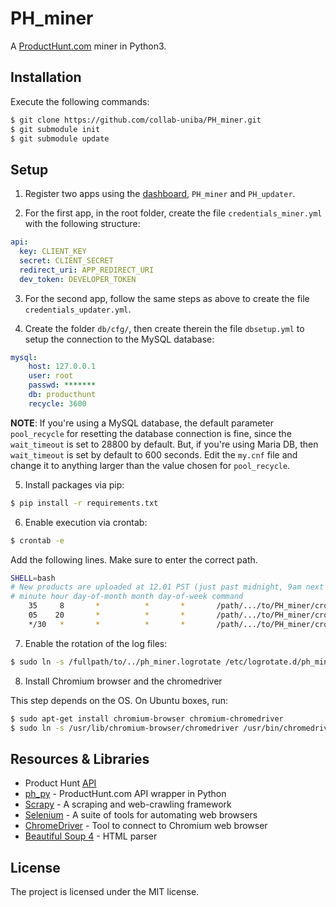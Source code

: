 # PH_miner
A [ProductHunt.com](https://www.producthunt.com) miner in Python3.

## Installation
Execute the following commands:
```bash
$ git clone https://github.com/collab-uniba/PH_miner.git
$ git submodule init
$ git submodule update
```

## Setup
1. Register two apps using the [dashboard](https://www.producthunt.com/v1/oauth/applications), `PH_miner` and 
`PH_updater`.

2. For the first app, in the root folder, create the file `credentials_miner.yml` with the following structure:
```yaml
api:
  key: CLIENT_KEY
  secret: CLIENT_SECRET
  redirect_uri: APP_REDIRECT_URI
  dev_token: DEVELOPER_TOKEN
```

3. For the second app, follow the same steps as above to create the file `credentials_updater.yml`.

4. Create the folder `db/cfg/`, then create therein the file `dbsetup.yml` to setup the connection to the MySQL database:
```yaml
mysql:
    host: 127.0.0.1
    user: root
    passwd: *******
    db: producthunt
    recycle: 3600
```

**NOTE**: If you're using a MySQL database, the default parameter `pool_recycle` for resetting the database connection
is fine, since the `wait_timeout` is set to 28800 by default. But, if you're using Maria DB, then `wait_timeout` is set
by default to 600 seconds. Edit the `my.cnf` file and change it to anything larger than the value chosen for `pool_recycle`.

5. Install packages via pip:
```bash
$ pip install -r requirements.txt
```

6. Enable execution via crontab:
```bash
$ crontab -e
```
Add the following lines. Make sure to enter the correct path.
```bash
SHELL=bash
# New products are uploaded at 12.01 PST (just past midnight, 9am next morning in CET timezone):
# minute hour day-of-month month day-of-week command
    35     8       *          *       *       /path/.../to/PH_miner/cronjob.sh /var/log/ph_miner.log 2>&1
    05    20       *          *       *       /path/.../to/PH_miner/cronjob.sh --update -c credentials_updater.yml >> /var/log/ph_miner_updates.log 2>&1
    */30   *       *          *       *       /path/.../to/PH_miner/cronjob.sh --newest -c credentials_updater.yml >> /var/log/ph_miner.log 2>&1
```
7. Enable the rotation of the log files:
```bash
$ sudo ln -s /fullpath/to/../ph_miner.logrotate /etc/logrotate.d/ph_miner 
```

8. Install Chromium browser and the chromedriver

This step depends on the OS. On Ubuntu boxes, run:
```bash
$ sudo apt-get install chromium-browser chromium-chromedriver
$ sudo ln -s /usr/lib/chromium-browser/chromedriver /usr/bin/chromedriver
```

## Resources & Libraries
  * Product Hunt [API](https://api.producthunt.com/v1/docs)
  * [ph_py](https://github.com/anatg/ph_py) - ProductHunt.com API wrapper in Python
  * [Scrapy](https://scrapy.org) - A scraping and web-crawling framework
  * [Selenium](https://www.seleniumhq.org) - A suite of tools for automating web browsers
  * [ChromeDriver](http://chromedriver.chromium.org) - Tool to connect to Chromium web browser
  * [Beautiful Soup 4](https://www.crummy.com/software/BeautifulSoup/) - HTML parser

## License
The project is licensed under the MIT license.
